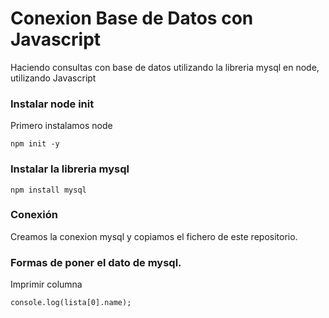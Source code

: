 # Conexion Base de Datos con Javascript
Haciendo consultas con base de datos utilizando la libreria mysql en node, utilizando Javascript

### Instalar node init

Primero instalamos node

```
npm init -y
```

### Instalar la libreria mysql

```
npm install mysql
```

### Conexión

Creamos la conexion mysql y copiamos el fichero de este repositorio.

### Formas de poner el dato de mysql.

Imprimir columna
```
console.log(lista[0].name);
```
